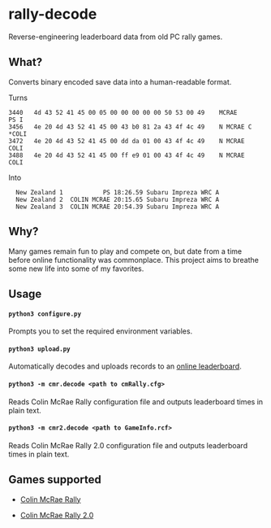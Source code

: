 # rally-decode

Reverse-engineering leaderboard data from old PC rally games.

## What?

Converts binary encoded save data into a human-readable format.

Turns 

```
3440   4d 43 52 41 45 00 05 00 00 00 00 00 50 53 00 49    MCRAE       PS I
3456   4e 20 4d 43 52 41 45 00 43 b0 81 2a 43 4f 4c 49    N MCRAE C  *COLI
3472   4e 20 4d 43 52 41 45 00 dd da 01 00 43 4f 4c 49    N MCRAE     COLI
3488   4e 20 4d 43 52 41 45 00 ff e9 01 00 43 4f 4c 49    N MCRAE     COLI
```

Into
```
  New Zealand 1           PS 18:26.59 Subaru Impreza WRC A
  New Zealand 2  COLIN MCRAE 20:15.65 Subaru Impreza WRC A
  New Zealand 3  COLIN MCRAE 20:54.39 Subaru Impreza WRC A
```

## Why?

Many games remain fun to play and compete on, but date from a time before online functionality was commonplace. This project aims to breathe some new life into some of my favorites. 

## Usage

#### `python3 configure.py` 

Prompts you to set the required environment variables.

#### `python3 upload.py` 

Automatically decodes and uploads records to an [online leaderboard](https://github.com/psaikko/rally-leaderboard).

#### `python3 -m cmr.decode <path to cmRally.cfg>` 

Reads Colin McRae Rally configuration file and outputs leaderboard times in plain text.

#### `python3 -m cmr2.decode <path to GameInfo.rcf>` 

Reads Colin McRae Rally 2.0 configuration file and outputs leaderboard times in plain text.

## Games supported

- [Colin McRae Rally](https://www.pcgamingwiki.com/wiki/Colin_McRae_Rally)

- [Colin McRae Rally 2.0](https://www.pcgamingwiki.com/wiki/Colin_McRae_Rally_2.0)